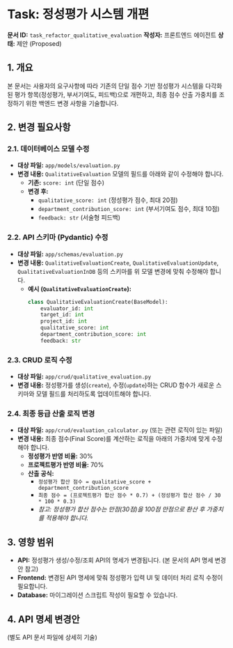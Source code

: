 # Task: 정성평가 시스템 개편

**문서 ID:** `task_refactor_qualitative_evaluation`
**작성자:** 프론트엔드 에이전트
**상태:** 제안 (Proposed)

## 1. 개요

본 문서는 사용자의 요구사항에 따라 기존의 단일 점수 기반 정성평가 시스템을 다각화된 평가 항목(정성평가, 부서기여도, 피드백)으로 개편하고, 최종 점수 산출 가중치를 조정하기 위한 백엔드 변경 사항을 기술합니다.

## 2. 변경 필요사항

### 2.1. 데이터베이스 모델 수정

- **대상 파일:** `app/models/evaluation.py`
- **변경 내용:** `QualitativeEvaluation` 모델의 필드를 아래와 같이 수정해야 합니다.
    - **기존:** `score: int` (단일 점수)
    - **변경 후:**
        - `qualitative_score: int` (정성평가 점수, 최대 20점)
        - `department_contribution_score: int` (부서기여도 점수, 최대 10점)
        - `feedback: str` (서술형 피드백)

### 2.2. API 스키마 (Pydantic) 수정

- **대상 파일:** `app/schemas/evaluation.py`
- **변경 내용:** `QualitativeEvaluationCreate`, `QualitativeEvaluationUpdate`, `QualitativeEvaluationInDB` 등의 스키마를 위 모델 변경에 맞춰 수정해야 합니다.
    - **예시 (`QualitativeEvaluationCreate`):**
        ```python
        class QualitativeEvaluationCreate(BaseModel):
            evaluator_id: int
            target_id: int
            project_id: int
            qualitative_score: int
            department_contribution_score: int
            feedback: str
        ```

### 2.3. CRUD 로직 수정

- **대상 파일:** `app/crud/qualitative_evaluation.py`
- **변경 내용:** 정성평가를 생성(`create`), 수정(`update`)하는 CRUD 함수가 새로운 스키마와 모델 필드를 처리하도록 업데이트해야 합니다.

### 2.4. 최종 등급 산출 로직 변경

- **대상 파일:** `app/crud/evaluation_calculator.py` (또는 관련 로직이 있는 파일)
- **변경 내용:** 최종 점수(Final Score)를 계산하는 로직을 아래의 가중치에 맞게 수정해야 합니다.
    - **정성평가 반영 비율:** 30%
    - **프로젝트평가 반영 비율:** 70%
    - **산출 공식:**
        - `정성평가 합산 점수 = qualitative_score + department_contribution_score`
        - `최종 점수 = (프로젝트평가 합산 점수 * 0.7) + (정성평가 합산 점수 / 30 * 100 * 0.3)`
        - *참고: 정성평가 합산 점수는 만점(30점)을 100점 만점으로 환산 후 가중치를 적용해야 합니다.*

## 3. 영향 범위

- **API:** 정성평가 생성/수정/조회 API의 명세가 변경됩니다. (본 문서의 API 명세 변경안 참고)
- **Frontend:** 변경된 API 명세에 맞춰 정성평가 입력 UI 및 데이터 처리 로직 수정이 필요합니다.
- **Database:** 마이그레이션 스크립트 작성이 필요할 수 있습니다.

## 4. API 명세 변경안

(별도 API 문서 파일에 상세히 기술)
